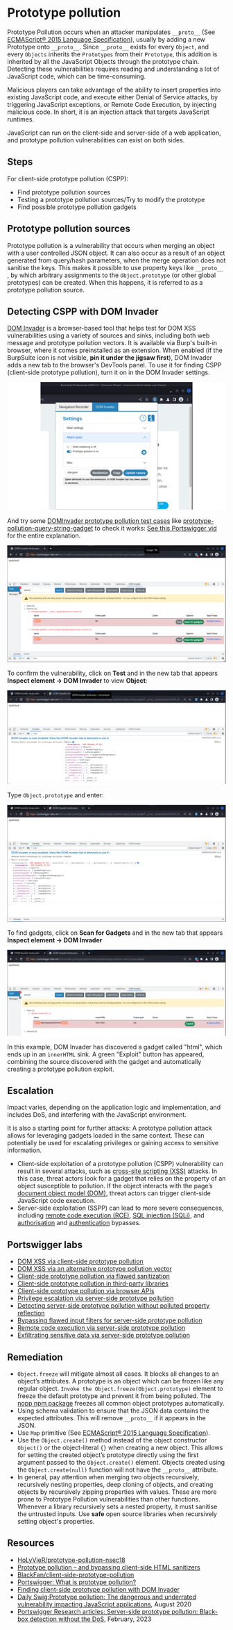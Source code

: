 # Prototype pollution

Prototype Pollution occurs when an attacker manipulates `__proto__` (See [ECMAScript® 2015 Language Specification](https://262.ecma-international.org/6.0/#sec-additional-built-in-properties)), usually by adding a new Prototype onto `__proto__`. Since `__proto__`  exists for every `Object`, and every `Objects` inherits the `Prototypes` from their `Prototype`, this addition is inherited by all the JavaScript Objects through the prototype chain. Detecting these vulnerabilities requires reading and understanding a lot of JavaScript code, which can be time-consuming.

Malicious players can take advantage of the ability to insert properties into existing JavaScript code, and execute either Denial of Service attacks, by triggering JavaScript exceptions, or Remote Code Execution, by injecting malicious code. In short, it is an injection attack that targets JavaScript runtimes. 

JavaScript can run on the client-side and server-side of a web application, and prototype pollution vulnerabilities can exist on both sides. 

## Steps

For client-side prototype pollution (CSPP):

* Find prototype pollution sources
* Testing a prototype pollution sources/Try to modify the prototype
* Find possible prototype pollution gadgets

## Prototype pollution sources

Prototype pollution is a vulnerability that occurs when merging an object with a user controlled JSON object. It can also occur as a result of an object generated from query/hash parameters, when the merge operation does not sanitise the keys. This makes it possible to use property keys like `__proto__` , by which arbitrary assignments to the `Object.prototype` (or other global prototypes) can be created. When this happens, it is referred to as a prototype pollution source.

## Detecting CSPP with DOM Invader

[DOM Invader](https://portswigger.net/burp/documentation/desktop/tools/dom-invader) is a browser-based tool that helps test for DOM XSS vulnerabilities using a variety of sources and sinks, including both web message and prototype pollution vectors. It is available via Burp's built-in browser, where it comes preinstalled as an extension. When enabled (if the BurpSuite icon is not visible, **pin it under the jigsaw first**), DOM Invader adds a new tab to the browser's DevTools panel. To use it for finding CSPP (client-side prototype pollution), turn it on in the DOM Invader settings.

![DOM Invader settings](../../_static/images/dom-invader.png)

And try some [DOMInvader prototype pollution test cases](https://portswigger-labs.net/dom-invader-prototype-pollution/) like [prototype-pollution-query-string-gadget](https://portswigger-labs.net/dom-invader-prototype-pollution/testcases/prototype-pollution-query-string-gadget) to check it works: [See this Portswigger vid](https://www.youtube.com/watch?v=GeqVMOUugqY) for the entire explanation.

![DOM Invader settings](../../_static/images/dom-invader2.png)

To confirm the vulnerability, click on **Test** and in the new tab that appears **Inspect element -> DOM Invader** to view **Object**:

![DOM Invader settings](../../_static/images/dom-invader3.png)

Type `Object.prototype` and enter:

![DOM Invader settings](../../_static/images/dom-invader4.png)

To find gadgets, click on **Scan for Gadgets** and in the new tab that appears **Inspect element -> DOM Invader**

![DOM Invader settings](../../_static/images/dom-invader5.png)

In this example, DOM Invader has discovered a gadget called "html", which ends up in an `innerHTML` sink. A green "Exploit" button has appeared, combining the source discovered with the gadget and automatically creating a prototype pollution exploit. 

## Escalation

Impact varies, depending on the application logic and implementation, and includes DoS, and interfering with the JavaScript environment.

It is also a starting point for further attacks: A prototype pollution attack allows for leveraging gadgets loaded in the same context. These can potentially be used for escalating privileges or gaining access to sensitive information.

* Client-side exploitation of a prototype pollution (CSPP) vulnerability can result in several attacks, such as [cross-site scripting (XSS)](xss.md) attacks. In this case, threat actors look for a gadget that relies on the property of an object susceptible to pollution. If the object interacts with the page’s [document object model (DOM)](../dom/README.md), threat actors can trigger client-side JavaScript code execution.
* Server-side exploitation (SSPP) can lead to more severe consequences, including [remote code execution (RCE)](rce.md), [SQL injection (SQLi)](sqli.md), and [authorisation](acl.md) and [authentication](auth.md) bypasses.

## Portswigger labs

* [DOM XSS via client-side prototype pollution](../pollution/1.md)
* [DOM XSS via an alternative prototype pollution vector](../pollution/2.md)
* [Client-side prototype pollution via flawed sanitization](../pollution/3.md)
* [Client-side prototype pollution in third-party libraries](../pollution/4.md)
* [Client-side prototype pollution via browser APIs](../pollution/5.md)
* [Privilege escalation via server-side prototype pollution](../pollution/6.md)
* [Detecting server-side prototype pollution without polluted property reflection](../pollution/7.md)
* [Bypassing flawed input filters for server-side prototype pollution](../pollution/8.md)
* [Remote code execution via server-side prototype pollution](../pollution/9.md)
* [Exfiltrating sensitive data via server-side prototype pollution](../pollution/10.md)

## Remediation

* `Object.freeze` will mitigate almost all cases. It blocks all changes to an object’s attributes. A prototype is an object which can be frozen like any regular object. `Invoke the Object.freeze(Object.prototype)` element to freeze the default prototype and prevent it from being polluted. The [nopp npm package](https://www.npmjs.com/package/nopp) freezes all common object prototypes automatically.
* Using schema validation to ensure that the JSON data contains the expected attributes. This will remove `__proto__` if it appears in the JSON. 
* Use `Map` primitive (See [ECMAScript® 2015 Language Specification](https://262.ecma-international.org/6.0/#sec-additional-built-in-properties)).
* Use the `Object.create()` method instead of the object constructor `Object()` or the object-literal `{}` when creating a new object. This allows for setting the created object’s prototype directly using the first argument passed to the `Object.create()` element. Objects created using the `Object.create(null)` function will not have the `__proto__` attribute. 
* In general, pay attention when merging two objects recursively, recursively nesting properties, deep cloning of objects, and creating objects by recursively zipping properties with values. These are more prone to Prototype Pollution vulnerabilities than other functions. Whenever a library recursively sets a nested property, it must sanitise the untrusted inputs. Use **safe** open source libraries when recursively setting object's properties.

## Resources

* [HoLyVieR/prototype-pollution-nsec18](https://github.com/HoLyVieR/prototype-pollution-nsec18)
* [Prototype pollution – and bypassing client-side HTML sanitizers](https://research.securitum.com/prototype-pollution-and-bypassing-client-side-html-sanitizers/)
* [BlackFan/client-side-prototype-pollution](https://github.com/BlackFan/client-side-prototype-pollution)
* [Portswigger: What is prototype pollution?](https://portswigger.net/web-security/prototype-pollution)
* [Finding client-side prototype pollution with DOM Invader](https://portswigger.net/blog/finding-client-side-prototype-pollution-with-dom-invader)
* [Daily Swig:Prototype pollution: The dangerous and underrated vulnerability impacting JavaScript applications](https://portswigger.net/daily-swig/prototype-pollution-the-dangerous-and-underrated-vulnerability-impacting-javascript-applications), August 2020
* [Portswigger Research articles: Server-side prototype pollution: Black-box detection without the DoS](https://portswigger.net/research/server-side-prototype-pollution), February, 2023

